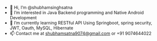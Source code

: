 - 👋 Hi, I’m @shubhamsinghsatna 
- 👀 I’m interested in Java Backend programming and Native Android Development
- 🌱 I’m currently learning RESTful API Using Springboot, spring security, JWT, Oauth, MySQL, Hibernate
- 📫 Contact me at shubhamsatna9074@gmail.com or +91 9074644022

<!--
**shubhamsinghsatna/shubhamsinghsatna** is a ✨ _special_ ✨ repository because its `README.md` (this file) appears on your GitHub profile.

Here are some ideas to get you started:

- 🔭 I’m currently working on ...
- 🌱 I’m currently learning ...
- 👯 I’m looking to collaborate on ...
- 🤔 I’m looking for help with ...
- 💬 Ask me about ...
- 📫 How to reach me: ...
- 😄 Pronouns: ...
- ⚡ Fun fact: ...
-->
